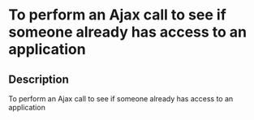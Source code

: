 # To perform an Ajax call to see if someone already has access to an application

## Description

To perform an Ajax call to see if someone already has access to an application
